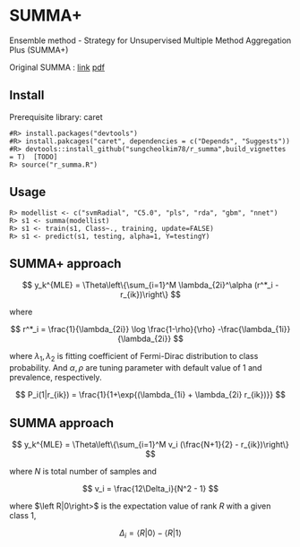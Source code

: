 # SUMMA+ 

Ensemble method - Strategy for Unsupervised Multiple Method Aggregation Plus (SUMMA+)

Original SUMMA : [link](http://jmlr.org/papers/v20/18-094.html) [pdf](https://www.google.com/url?sa=t&rct=j&q=&esrc=s&source=web&cd=4&cad=rja&uact=8&ved=2ahUKEwiFqOK39OXmAhUqh-AKHQIuDPEQFjADegQIBhAC&url=http%3A%2F%2Fwww.jmlr.org%2Fpapers%2Fvolume20%2F18-094%2F18-094.pdf&usg=AOvVaw2JrWKtNU8u-MMJSQ8iTGo8)

## Install

Prerequisite library: caret

```{r}
#R> install.packages("devtools")
#R> install.pakcages("caret", dependencies = c("Depends", "Suggests"))
#R> devtools::install_github("sungcheolkim78/r_summa",build_vignettes = T)  [TODO]
R> source("r_summa.R")
```

## Usage

```{r}
R> modellist <- c("svmRadial", "C5.0", "pls", "rda", "gbm", "nnet")
R> s1 <- summa(modellist)
R> s1 <- train(s1, Class~., training, update=FALSE)
R> s1 <- predict(s1, testing, alpha=1, Y=testingY)
```

## SUMMA+ approach

$$ y_k^{MLE} = \Theta\left\{\sum_{i=1}^M \lambda_{2i}^\alpha (r^*_i - r_{ik})\right\} $$

where 

$$ r^*_i = \frac{1}{\lambda_{2i}} \log \frac{1-\rho}{\rho} -\frac{\lambda_{1i}}{\lambda_{2i}} $$

where $\lambda_1, \lambda_2$ is fitting coefficient of Fermi-Dirac distribution to class probability. And $\alpha, \rho$ are tuning parameter with default value of 1 and prevalence, respectively. 

$$ P_i(1|r_{ik}) = \frac{1}{1+\exp{(\lambda_{1i} + \lambda_{2i} r_{ik})}} $$

## SUMMA approach

$$ y_k^{MLE} = \Theta\left\{\sum_{i=1}^M v_i (\frac{N+1}{2} - r_{ik})\right\} $$

where $N$ is total number of samples and 

$$ v_i = \frac{12\Delta_i}{N^2 - 1} $$

where $\left R|0\right>$ is the expectation value of rank $R$ with a given class 1, 

$$ \Delta_i = \left< R|0\right> - \left< R|1\right> $$
